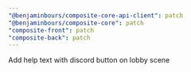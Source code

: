 ```yaml
---
"@benjaminbours/composite-core-api-client": patch
"@benjaminbours/composite-core": patch
"composite-front": patch
"composite-back": patch
---
```


Add help text with discord button on lobby scene
